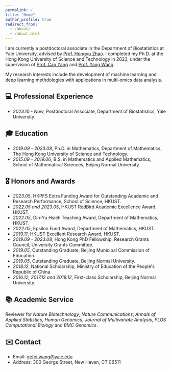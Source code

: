 ```yaml
---
permalink: /
title: "Home"
author_profile: true
redirect_from: 
  - /about/
  - /about.html
---
```


I am currently a postdoctoral associate in the Department of Biostatistics at Yale University, advised by [Prof. Hongyu Zhao](https://zhaocenter.org/index.html). I completed my Ph.D. at the Hong Kong University of Science and Technology in 2023, under the supervision of [Prof. Can Yang](https://sites.google.com/site/eeyangc/) and [Prof. Yang Wang](https://www.presidentsoffice.hku.hk/leadership/professor-yang-wang).

My research interests include the development of machine learning and deep learning methdologies with applications in multi-omics data analysis.

💻 Professional Experience
------
- *2023.10 - Now*, Postdoctoral Associate, Department of Biostatistics, Yale University.

🎓 Education
------
- *2019.09 - 2023.08*, Ph.D. in Mathematics, Department of Mathematics, The Hong Kong University of Science and Technology.
- *2015.09 - 2019.06*, B.S. in Mathematics and Applied Mathematics, School of Mathematical Sciences, Beijing Normal University.

🎖 Honors and Awards
------
- *2023.05*, HKPFS Extra Funding Award for Outstanding Academic and Research Performance, School of Science, HKUST.
- *2022.05 and 2023.05*, HKUST RedBird Academic Excellence Award, HKUST.
- *2022.05*, Din-Yu Hsieh Teaching Award, Department of Mathematics, HKUST.
- *2022.05*, Epsilon Fund Award, Department of Mathematics, HKUST.
- *2019.11*, HKUST Excellent Research Award, HKUST. 
- *2019.09 - 2023.08*, Hong Kong PhD Fellowship, Research Grants Council, University Grants Committee. 
- *2019.05*, Outstanding Graduate, Beijing Municipal Commission of Education. 
- *2019.05*, Outstanding Graduate, Beijing Normal University. 
- *2018.12*, National Scholarship, Ministry of Education of the People's Republic of China. 
- *2016.12, 2017.12 and 2018.12*, First-class Scholarship, Beijing Normal University.

📚 Academic Service
------
Reviewer for *Nature Biotechnology*, *Nature Communications*, *Annals of Applied Statistics*, *Human Genomics*, *Journal of Multivariate Analysis*, *PLOS Computational Biology* and *BMC Genomics*.

✉️ Contact
------
- Email: gefei.wang@yale.edu
- Address: 300 George Street, New Haven, CT 06511
